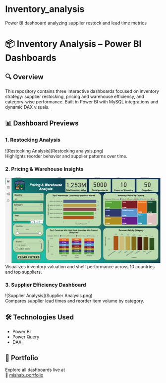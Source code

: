 # Inventory_analysis
Power BI dashboard analyzing supplier restock and lead time metrics
# 📦 Inventory Analysis – Power BI Dashboards

## 🔍 Overview
This repository contains three interactive dashboards focused on inventory strategy: supplier restocking, pricing and warehouse efficiency, and category-wise performance. Built in Power BI with MySQL integrations and dynamic DAX visuals.

## 📊 Dashboard Previews

### 1. Restocking Analysis
![Restocking Analysis](Restocking analysis.png)  
Highlights reorder behavior and supplier patterns over time.

### 2. Pricing & Warehouse Insights
![Pricing & Warehouse](Pricing&Warehouse.png)  
Visualizes inventory valuation and shelf performance across 10 countries and top suppliers.

### 3. Supplier Efficiency Dashboard
![Supplier Analysis](Supplier Analysis.png)  
Compares supplier lead times and reorder item volume by category.

## 🛠 Technologies Used
- Power BI
- Power Query
- DAX

## 🔗 Portfolio
Explore all dashboards live at  
🔗 [mishab_portfolio](https://mishab-07.github.io/mishab_portfolio)
